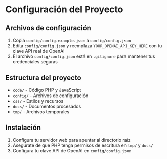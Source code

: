 # Configuración del Proyecto

## Archivos de configuración

1. Copia `config/config.example.json` a `config/config.json`
2. Edita `config/config.json` y reemplaza `YOUR_OPENAI_API_KEY_HERE` con tu clave API real de OpenAI
3. El archivo `config/config.json` está en `.gitignore` para mantener tus credenciales seguras

## Estructura del proyecto

- `code/` - Código PHP y JavaScript
- `config/` - Archivos de configuración
- `css/` - Estilos y recursos
- `docs/` - Documentos procesados
- `tmp/` - Archivos temporales

## Instalación

1. Configura tu servidor web para apuntar al directorio raíz
2. Asegúrate de que PHP tenga permisos de escritura en `tmp/` y `docs/`
3. Configura tu clave API de OpenAI en `config/config.json`